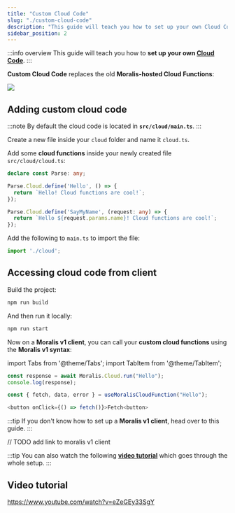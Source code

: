 ```yaml
---
title: "Custom Cloud Code"
slug: "./custom-cloud-code"
description: "This guide will teach you how to set up your own Cloud Code."
sidebar_position: 2
---
```


:::info overview
This guide will teach you how to **set up your own [Cloud Code](https://docs.parseplatform.org/cloudcode/guide/)**.
:::

**Custom Cloud Code** replaces the old **Moralis-hosted Cloud Functions**:

![](/img/content/cloud-code-1.webp)

## Adding custom cloud code

:::note
By default the cloud code is located in **`src/cloud/main.ts`**.
:::

Create a new file inside your `cloud` folder and name it `cloud.ts`.

Add some **cloud functions** inside your newly created file `src/cloud/cloud.ts`:

```typescript cloud.ts
declare const Parse: any;

Parse.Cloud.define('Hello', () => {
  return `Hello! Cloud functions are cool!`;
});

Parse.Cloud.define('SayMyName', (request: any) => {
  return `Hello ${request.params.name}! Cloud functions are cool!`;
});
```

Add the following to `main.ts` to import the file:

```typescript main.ts
import './cloud';
```

## Accessing cloud code from client

Build the project:

```bash npm2yarn
npm run build
```

And then run it locally:

```bash npm2yarn
npm run start
```

Now on a **Moralis v1 client**, you can call your **custom cloud functions** using the **Moralis v1 syntax**:

import Tabs from '@theme/Tabs';
import TabItem from '@theme/TabItem';

<Tabs>
  <TabItem value="javascript" label="Vanilla Javascript" default>

```typescript
const response = await Moralis.Cloud.run("Hello");
console.log(response);
```

  </TabItem>
  <TabItem value="react" label="React">

```typescript
const { fetch, data, error } = useMoralisCloudFunction("Hello");

<button onClick={() => fetch()}>Fetch<button>
```

  </TabItem>
</Tabs>

:::tip
If you don't know how to set up a **Moralis v1 client**, head over to this guide.
:::

// TODO add link to moralis v1 client

:::tip
You can also watch the following [**video tutorial**](/web3-data-api/self-hosting-moralis-server/optional-features/custom-cloud-code#video-tutorial) which goes through the whole setup.
:::

## Video tutorial

https://www.youtube.com/watch?v=eZeGEy33SgY